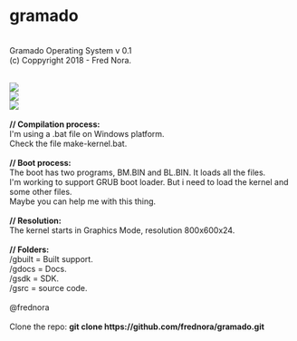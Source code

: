 # gramado

<br>Gramado Operating System v 0.1 
<br>(c) Coppyright 2018 - Fred Nora.

<br>
<img src="https://github.com/frednora/gramado/blob/master/gdocs/2018/scrshots/gramado-gui.png">
<br>
<img src="https://github.com/frednora/gramado/blob/master/gdocs/2018/scrshots/gui.png">
<br>
<img src="https://github.com/frednora/gramado/blob/master/gdocs/2018/scrshots/gramado2.png">

<br>
<br><b>// Compilation process:</b>
<br>I'm using a .bat file on Windows platform.
<br>Check the file make-kernel.bat.

<br>
<br><b>// Boot process:</b>
<br>The boot has two programs, BM.BIN and BL.BIN. It loads all the files.
<br>I'm working to support GRUB boot loader. But i need to load the kernel and some other files. 
<br>Maybe you can help me with this thing.

<br>
<br><b>// Resolution:</b>
<br>The kernel starts in Graphics Mode, resolution 800x600x24.

<br>
<br><b>// Folders:</b>
<br>/gbuilt  = Built support.
<br>/gdocs   = Docs.
<br>/gsdk    = SDK.
<br>/gsrc    = source code.

<br>
<br>@frednora

<br>
<br>Clone the repo: <b> git clone https://github.com/frednora/gramado.git </b>


